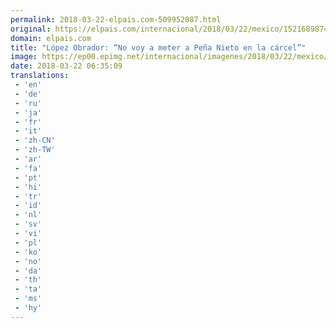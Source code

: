 ```yaml
---
permalink: 2018-03-22-elpais.com-509952087.html
original: https://elpais.com/internacional/2018/03/22/mexico/1521689874_380187.html#?ref=rss&format=simple&link=link
domain: elpais.com
title: "López Obrador: “No voy a meter a Peña Nieto en la cárcel”"
image: https://ep00.epimg.net/internacional/imagenes/2018/03/22/mexico/1521689874_380187_1521690572_rrss_normal.jpg
date: 2018-03-22 06:35:09
translations: 
 - 'en'
 - 'de'
 - 'ru'
 - 'ja'
 - 'fr'
 - 'it'
 - 'zh-CN'
 - 'zh-TW'
 - 'ar'
 - 'fa'
 - 'pt'
 - 'hi'
 - 'tr'
 - 'id'
 - 'nl'
 - 'sv'
 - 'vi'
 - 'pl'
 - 'ko'
 - 'no'
 - 'da'
 - 'th'
 - 'ta'
 - 'ms'
 - 'hy'
---
```


